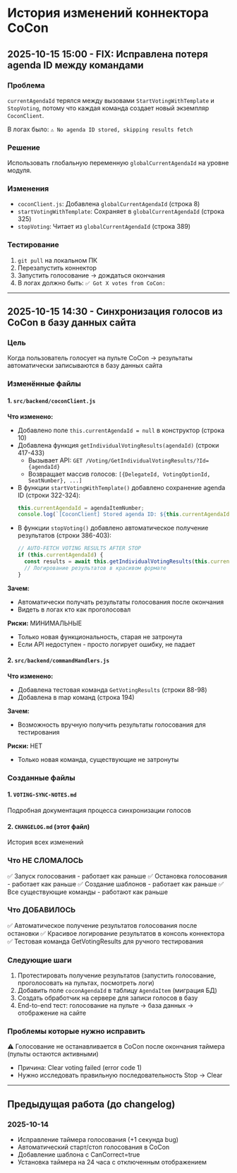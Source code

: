# История изменений коннектора CoCon

## 2025-10-15 15:00 - FIX: Исправлена потеря agenda ID между командами

### Проблема
`currentAgendaId` терялся между вызовами `StartVotingWithTemplate` и `StopVoting`,
потому что каждая команда создает новый экземпляр `CoconClient`.

В логах было: `⚠️ No agenda ID stored, skipping results fetch`

### Решение
Использовать глобальную переменную `globalCurrentAgendaId` на уровне модуля.

### Изменения
- `coconClient.js`: Добавлена `globalCurrentAgendaId` (строка 8)
- `startVotingWithTemplate`: Сохраняет в `globalCurrentAgendaId` (строка 325)
- `stopVoting`: Читает из `globalCurrentAgendaId` (строка 389)

### Тестирование
1. `git pull` на локальном ПК
2. Перезапустить коннектор
3. Запустить голосование → дождаться окончания
4. В логах должно быть: `✅ Got X votes from CoCon:`

---

## 2025-10-15 14:30 - Синхронизация голосов из CoCon в базу данных сайта

### Цель
Когда пользователь голосует на пульте CoCon → результаты автоматически записываются в базу данных сайта

### Изменённые файлы

#### 1. `src/backend/coconClient.js`
**Что изменено:**
- Добавлено поле `this.currentAgendaId = null` в конструктор (строка 10)
- Добавлена функция `getIndividualVotingResults(agendaId)` (строки 417-433)
  - Вызывает API: `GET /Voting/GetIndividualVotingResults/?Id={agendaId}`
  - Возвращает массив голосов: `[{DelegateId, VotingOptionId, SeatNumber}, ...]`
- В функции `startVotingWithTemplate()` добавлено сохранение agenda ID (строки 322-324):
  ```javascript
  this.currentAgendaId = agendaItemNumber;
  console.log(`[CoconClient] Stored agenda ID: ${this.currentAgendaId}`);
  ```
- В функции `stopVoting()` добавлено автоматическое получение результатов (строки 386-403):
  ```javascript
  // AUTO-FETCH VOTING RESULTS AFTER STOP
  if (this.currentAgendaId) {
    const results = await this.getIndividualVotingResults(this.currentAgendaId);
    // Логирование результатов в красивом формате
  }
  ```

**Зачем:**
- Автоматически получать результаты голосования после окончания
- Видеть в логах кто как проголосовал

**Риски:** МИНИМАЛЬНЫЕ
- Только новая функциональность, старая не затронута
- Если API недоступен - просто логирует ошибку, не падает

#### 2. `src/backend/commandHandlers.js`
**Что изменено:**
- Добавлена тестовая команда `GetVotingResults` (строки 88-98)
- Добавлена в map команд (строка 194)

**Зачем:**
- Возможность вручную получить результаты голосования для тестирования

**Риски:** НЕТ
- Только новая команда, существующие не затронуты

### Созданные файлы

#### 1. `VOTING-SYNC-NOTES.md`
Подробная документация процесса синхронизации голосов

#### 2. `CHANGELOG.md` (этот файл)
История всех изменений

### Что НЕ СЛОМАЛОСЬ
✅ Запуск голосования - работает как раньше
✅ Остановка голосования - работает как раньше
✅ Создание шаблонов - работает как раньше
✅ Все существующие команды - работают как раньше

### Что ДОБАВИЛОСЬ
✅ Автоматическое получение результатов голосования после остановки
✅ Красивое логирование результатов в консоль коннектора
✅ Тестовая команда GetVotingResults для ручного тестирования

### Следующие шаги
1. Протестировать получение результатов (запустить голосование, проголосовать на пультах, посмотреть логи)
2. Добавить поле `coconAgendaId` в таблицу `AgendaItem` (миграция БД)
3. Создать обработчик на сервере для записи голосов в базу
4. End-to-end тест: голосование на пульте → база данных → отображение на сайте

### Проблемы которые нужно исправить
⚠️ Голосование не останавливается в CoCon после окончания таймера (пульты остаются активными)
- Причина: Clear voting failed (error code 1)
- Нужно исследовать правильную последовательность Stop → Clear

---

## Предыдущая работа (до changelog)

### 2025-10-14
- Исправление таймера голосования (+1 секунда bug)
- Автоматический старт/стоп голосования в CoCon
- Добавление шаблона с CanCorrect=true
- Установка таймера на 24 часа с отключенным отображением
